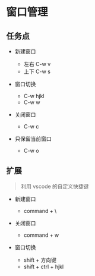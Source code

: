 # 窗口管理

## 任务点
- 新建窗口
  - 左右 C-w v
  - 上下 C-w s

- 窗口切换
  - C-w hjkl
  - C-w w

- 关闭窗口
  - C-w c

- 只保留当前窗口
  - C-w o

## 扩展
> 利用 vscode 的自定义快捷键
- 新建窗口 
  - command + \

- 关闭窗口
  - command + w

- 窗口切换
  - shift + 方向键
  - shift + ctrl + hjkl